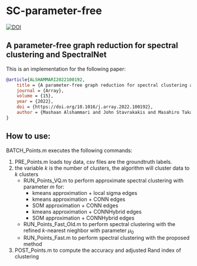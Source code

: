 # SC-parameter-free

[![DOI](http://img.shields.io/badge/doi-10.1016/j.array.2022.100192-36648B.svg)](https://doi.org/10.1016/j.array.2022.100192)

## 	A parameter-free graph reduction for spectral clustering and SpectralNet
This is an implementation for the following paper:
```bibtex
@article{ALSHAMMARI2022100192,
	title = {A parameter-free graph reduction for spectral clustering and SpectralNet},
	journal = {Array},
	volume = {15},
	year = {2022},
	doi = {https://doi.org/10.1016/j.array.2022.100192},
	author = {Mashaan Alshammari and John Stavrakakis and Masahiro Takatsuka}
}
```

## How to use:

BATCH_Points.m executes the following commands:
1.	PRE_Points.m loads toy data, csv files are the groundtruth labels.
2.	the variable $k$ is the number of clusters, the algorithm will cluster data to $k$ clusters
	- RUN_Points_VQ.m to perform approximate spectral clustering with parameter $m$ for:
		- kmeans approximation	+ local sigma edges
		- kmeans approximation	+ CONN edges
		- SOM approximation		+ CONN edges
		- kmeans approximation	+ CONNHybrid edges
		- SOM approximation		+ CONNHybrid edges
	- RUN_Points_Fast_Old.m to perform spectral clustering with the refined $k$-nearest nieghbor with parameter $\mu_0$
	- RUN_Points_Fast.m to perform spectral clustering with the proposed method
3.	POST_Points.m to compute the accuracy and adjusted Rand index of clustering
